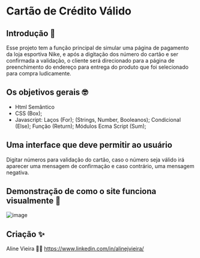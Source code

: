 # Cartão de Crédito Válido 

## Introdução 📌

Esse projeto tem a função principal de simular uma página de pagamento da loja esportiva Nike, e após a digitação dos número do cartão e ser confirmada a validação, o cliente será direcionado para a página de preenchimento do endereço para entrega do produto que foi selecionado para compra ludicamente. 

## Os objetivos gerais 🤓

* Html Semântico
* CSS (Box);
* Javascript: Laços (For); (Strings, Number, Booleanos); Condicional (Else); Função (Return); Módulos Ecma Script (Sum);

## Uma interface que deve permitir ao usuário 

Digitar números para validação do cartão, caso o número seja válido irá aparecer uma mensagem de confirmação e caso contrário, uma mensagem negativa.

## Demonstração de como o site funciona visualmente 🎨

![image](https://github.com/aliun1/SAP011-card-validation/assets/137254396/548c4b70-5ed2-45c9-aaa3-9bb599e3b915)

## Criação  ✨

Aline Vieira 👩‍💻
https://www.linkedin.com/in/alinejvieira/







